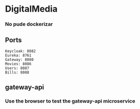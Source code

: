 # DigitalMedia

### No pude dockerizar

## Ports

```
Keycloak: 8082
Eureka: 8761
Gateway: 8080
Movies: 8086
Users: 8087
Bills: 8088
```

## gateway-api

### Use the browser to test the gateway-api microservice

